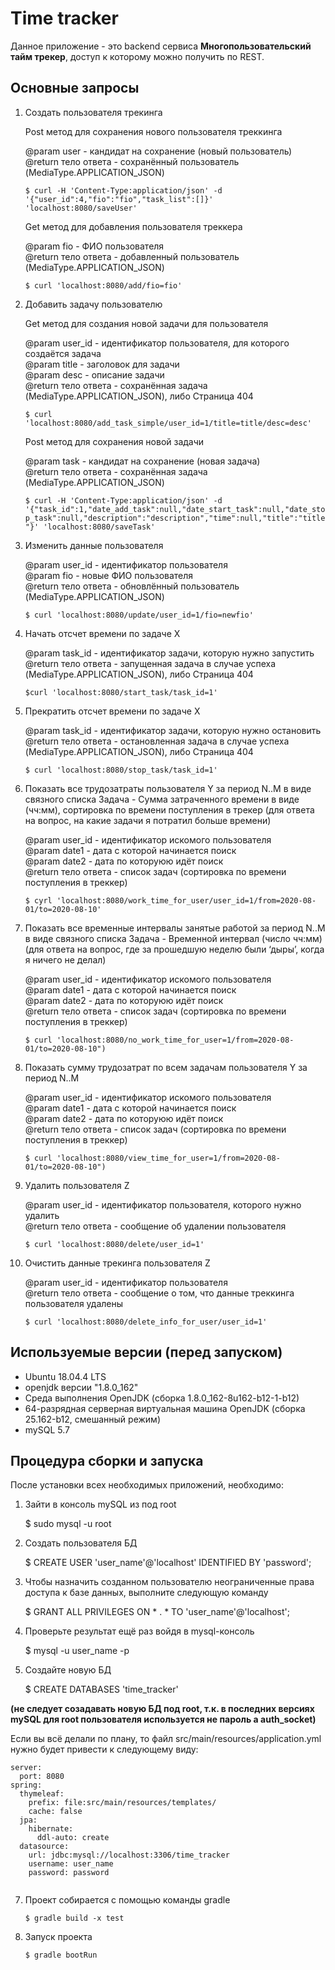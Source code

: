 # Time tracker

Данное приложение - это backend сервиса **Многопользовательский тайм трекер**, доступ к которому можно получить по REST.

## Основные запросы

1. Создать пользователя трекинга

    Post метод для сохранения нового пользователя треккинга       
    
    @param user - кандидат на сохранение (новый пользователь)          
    @return тело ответа - сохранённый пользователь (MediaType.APPLICATION_JSON)            
    
    ````$ curl -H 'Content-Type:application/json' -d '{"user_id":4,"fio":"fio","task_list":[]}' 'localhost:8080/saveUser'````
    
    Get метод для добавления пользователя треккера          

    @param fio - ФИО пользователя           
    @return тело ответа - добавленный пользователь (MediaType.APPLICATION_JSON)            

    ````$ curl 'localhost:8080/add/fio=fio'````


2. Добавить задачу пользователю
     
    Get метод для создания новой задачи для пользователя               
     
    @param user_id - идентификатор пользователя, для которого создаётся задача            
    @param title   - заголовок для задачи          
    @param desc    - описание задачи             
    @return тело ответа - сохранённая задача (MediaType.APPLICATION_JSON), либо Страница 404                
     
    ````$ curl 'localhost:8080/add_task_simple/user_id=1/title=title/desc=desc'````
     
    Post метод для сохранения новой задачи                      

    @param task - кандидат на сохранение (новая задача)                        
    @return тело ответа - сохранённая задача (MediaType.APPLICATION_JSON)                       
    
    ````$ curl -H 'Content-Type:application/json' -d '{"task_id":1,"date_add_task":null,"date_start_task":null,"date_stop_task":null,"description":"description","time":null,"title":"title"}' 'localhost:8080/saveTask'````
3. Изменить данные пользователя                               
    
    @param user_id - идентификатор пользователя                          
    @param fio - новые ФИО пользователя                                               
    @return тело ответа - обновлённый пользователь (MediaType.APPLICATION_JSON)               
    
    ````$ curl 'localhost:8080/update/user_id=1/fio=newfio'````
4. Начать отсчет времени по задаче Х                                        

    @param task_id - идентификатор задачи, которую нужно запустить                                                
    @return тело ответа - запущенная задача в случае успеха (MediaType.APPLICATION_JSON), либо Страница 404                    
    
    ````$curl 'localhost:8080/start_task/task_id=1'````
5. Прекратить отсчет времени по задаче Х                                  
 
    @param task_id - идентификатор задачи, которую нужно остановить                        
    @return тело ответа - остановленная задача в случае успеха (MediaType.APPLICATION_JSON), либо Страница 404                       
    
    ````$ curl 'localhost:8080/stop_task/task_id=1'````
6. Показать все трудозатраты пользователя Y за период N..M в виде связного списка Задача - Сумма затраченного времени в виде (чч:мм), сортировка по времени поступления в трекер (для ответа на вопрос, на какие задачи я потратил больше времени)

    @param user_id - идентификатор искомого пользователя               
    @param date1   - дата с которой начинается поиск                   
    @param date2   - дата по которуюю идёт поиск                                            
    @return тело ответа - список задач (сортировка по времени поступления в треккер)                     

    ````$ cyrl 'localhost:8080/work_time_for_user/user_id=1/from=2020-08-01/to=2020-08-10'````
7. Показать все временные интервалы занятые работой за период N..M в виде связного списка Задача - Временной интервал (число чч:мм) (для ответа на вопрос, где за прошедшую неделю были ‘дыры’, когда я ничего не делал)

    @param user_id - идентификатор искомого пользователя                         
    @param date1   - дата с которой начинается поиск                             
    @param date2   - дата по которуюю идёт поиск                                           
    @return тело ответа - список задач (сортировка по времени поступления в треккер)                              
    
    ````$ curl 'localhost:8080/no_work_time_for_user=1/from=2020-08-01/to=2020-08-10")````
8. Показать сумму трудозатрат по всем задачам пользователя Y за период N..M

    @param user_id - идентификатор искомого пользователя                   
    @param date1   - дата с которой начинается поиск                  
    @param date2   - дата по которуюю идёт поиск                                             
    @return тело ответа - список задач (сортировка по времени поступления в треккер)                  
    
    ````$ curl 'localhost:8080/view_time_for_user=1/from=2020-08-01/to=2020-08-10")````
9. Удалить пользователя Z
    
    @param user_id - идентификатор пользователя, которого нужно удалить                 
    @return тело ответа - сообщение об удалении пользователя                           
    
    ````$ curl 'localhost:8080/delete/user_id=1'````
10. Очистить данные трекинга пользователя Z

    @param user_id - идентификатор пользователя                       
    @return тело ответа - сообщение о том, что данные треккинга пользователя удалены                               
   
    ````$ curl 'localhost:8080/delete_info_for_user/user_id=1'````

## Используемые версии (перед запуском)

* Ubuntu 18.04.4 LTS
* openjdk версии "1.8.0_162"
* Среда выполнения OpenJDK (сборка 1.8.0_162-8u162-b12-1-b12)
* 64-разрядная серверная виртуальная машина OpenJDK (сборка 25.162-b12, смешанный режим)
* mySQL 5.7

## Процедура сборки и запуска

После установки всех необходимых приложений, необходимо:
1. Зайти в консоль mySQL из под root

    $ sudo mysql -u root
2. Создать пользователя БД

    $ CREATE USER 'user_name'@'localhost' IDENTIFIED BY 'password';
3. Чтобы назначить созданном пользователю неограниченные права доступа к базе данных, выполните следующую команду

    $ GRANT ALL PRIVILEGES ON * . * TO 'user_name'@'localhost';
4. Проверьте результат ещё раз войдя в mysql-консоль

    $ mysql -u user_name -p
5. Создайте новую БД

    $ CREATE DATABASES 'time_tracker'
    
**(не следует созадавать новую БД под root, т.к. в последних версиях mySQL для root пользователя используется не пароль а auth_socket)**  

Если вы всё делали по плану, то файл src/main/resources/application.yml нужно будет привести к следующему виду:

````
server:
  port: 8080
spring:
  thymeleaf:
    prefix: file:src/main/resources/templates/
    cache: false
  jpa:
    hibernate:
      ddl-auto: create
  datasource:
    url: jdbc:mysql://localhost:3306/time_tracker
    username: user_name
    password: password
    
````

7. Проект собирается с помощью команды gradle

    ````$ gradle build -x test````
8. Запуск проекта

    ````$ gradle bootRun````
